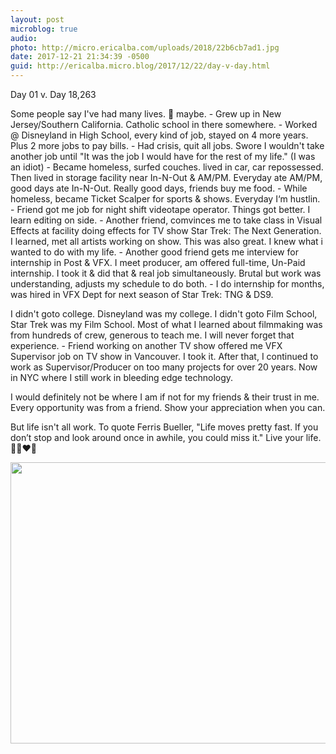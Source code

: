 ```yaml
---
layout: post
microblog: true
audio: 
photo: http://micro.ericalba.com/uploads/2018/22b6cb7ad1.jpg
date: 2017-12-21 21:34:39 -0500
guid: http://ericalba.micro.blog/2017/12/22/day-v-day.html
---
```

Day 01 v. Day 18,263

Some people say I've had many lives. 🤔 maybe. - Grew up in New Jersey/Southern California. Catholic school in there somewhere. - Worked @ Disneyland in High School, every kind of job, stayed on 4 more years. Plus 2 more jobs to pay bills. - Had crisis, quit all jobs. Swore I wouldn't take another job until "It was the job I would have for the rest of my life." (I was an idiot) - Became homeless, surfed couches. lived in car, car repossessed. Then lived in storage facility near In-N-Out & AM/PM. Everyday ate AM/PM, good days ate In-N-Out. Really good days, friends buy me food. - While homeless, became Ticket Scalper for sports & shows. Everyday I‘m hustlin. - Friend got me job for night shift videotape operator. Things got better. I learn editing on side. - Another friend, comvinces me to take class in Visual Effects at facility doing effects for TV show Star Trek: The Next Generation. I learned, met all artists working on show. This was also great. I knew what i wanted to do with my life. - Another good friend gets me interview for internship in Post & VFX. I meet producer, am offered full-time, Un-Paid internship. I took it & did that & real job simultaneously. Brutal but work was understanding, adjusts my schedule to do both. - I do internship for months, was hired in VFX Dept for next season of Star Trek: TNG & DS9.

I didn't goto college. Disneyland was my college. I didn't goto Film School, Star Trek was my Film School. Most of what I learned about filmmaking was from hundreds of crew, generous to teach me. I will never forget that experience. - Friend working on another TV show offered me VFX Supervisor job on TV show in Vancouver. I took it. After that, I continued to work as Supervisor/Producer on too many projects for over 20 years. Now in NYC where I still work in bleeding edge technology.

I would definitely not be where I am if not for my friends & their trust in me. Every opportunity was from a friend. Show your appreciation when you can.

But life isn't all work. To quote Ferris Bueller, "Life moves pretty fast. If you don’t stop and look around once in awhile, you could miss it." Live your life. 💯🙏❤️🙌

<img src="http://micro.ericalba.com/uploads/2018/22b6cb7ad1.jpg" width="600" height="450" />
